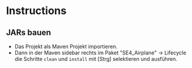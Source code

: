 # Instructions
## JARs bauen
- Das Projekt als Maven Projekt importieren.
- Dann in der Maven sidebar rechts im Paket "SE4_Airplane" -> Lifecycle die Schritte `clean` und `install` mit [Strg] selektieren und ausführen.
